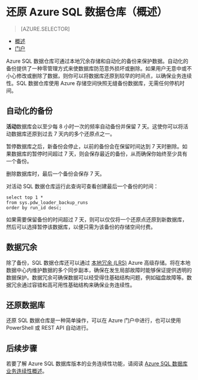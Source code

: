 <properties
   pageTitle="还原 Azure SQL 数据仓库（概述）| Azure"
   description="在 Azure SQL 数据仓库中恢复数据库时的数据库还原选项概述。"
   services="sql-data-warehouse"
   documentationCenter="NA"
   authors="elfisher"
   manager="barbkess"
   editor=""/>

<tags
   ms.service="sql-data-warehouse"
   ms.date="06/15/2016"
   wacn.date="07/18/2016"/>


# 还原 Azure SQL 数据仓库（概述）

> [AZURE.SELECTOR]
- [概述][]
- [门户][]

Azure SQL 数据仓库可通过本地冗余存储和自动化的备份来保护数据。自动化的备份提供了一种零管理方式来使数据库防范意外损坏或删除。如果用户无意中或不小心修改或删除了数据，则你可以将数据库还原到较早的时间点，以确保业务连续性。SQL 数据仓库使用 Azure 存储空间快照无缝备份数据库，无需任何停机时间。

## 自动化的备份

**活动**数据库会以至少每 8 小时一次的频率自动备份并保留 7 天。这使你可以将活动数据库还原到过去 7 天内的多个还原点之一。

暂停数据库之后，新备份会停止，以前的备份会在保留时间达到 7 天时删除。如果数据库的暂停时间超过 7 天，则会保存最近的备份，从而确保你始终至少具有一个备份。

删除数据库时，最后一个备份会保存 7 天。

对活动 SQL 数据仓库运行此查询可查看创建最后一个备份的时间：


    select top 1 *
    from sys.pdw_loader_backup_runs 
    order by run_id desc;


如果需要保留备份的时间超过 7 天，则可以仅仅将一个还原点还原到新数据库，然后可以选择暂停该数据库，以便只需为该备份的存储空间付费。

## 数据冗余

除了备份，SQL 数据仓库还可以通过 [本地冗余 (LRS)][] Azure 高级存储。将在本地数据中心内维护数据的多个同步副本，确保在发生局部故障时能够保证提供透明的数据保护。数据冗余可确保数据可以经受得住基础结构问题，例如磁盘故障等。数据冗余通过容错和高可用性基础结构来确保业务连续性。

## 还原数据库

还原 SQL 数据仓库是一种简单操作，可以在 Azure 门户中进行，也可以使用 PowerShell 或 REST API 自动进行。


## 后续步骤
若要了解 Azure SQL 数据库版本的业务连续性功能，请阅读 [Azure SQL 数据库业务连续性概述][]。

<!--Image references-->

<!--Article references-->
[Azure SQL 数据库业务连续性概述]: /documentation/articles/sql-database-business-continuity/
[本地冗余 (LRS)]: /documentation/articles/storage/storage-redundancy/
[概述]: /documentation/articles/sql-data-warehouse-restore-database-overview/
[门户]: /documentation/articles/sql-data-warehouse-restore-database-portal/

<!--MSDN references-->


<!--Other Web references-->

<!---HONumber=Mooncake_0711_2016-->